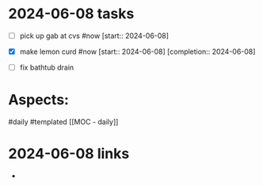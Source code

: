 
# 2024-06-08 tasks

- [ ] pick up gab at cvs #now [start:: 2024-06-08]
- [x] make lemon curd #now  [start:: 2024-06-08]  [completion:: 2024-06-08]
- [ ] fix bathtub drain




# Aspects:
#daily #templated
[[MOC - daily]]

# 2024-06-08 links
- 


